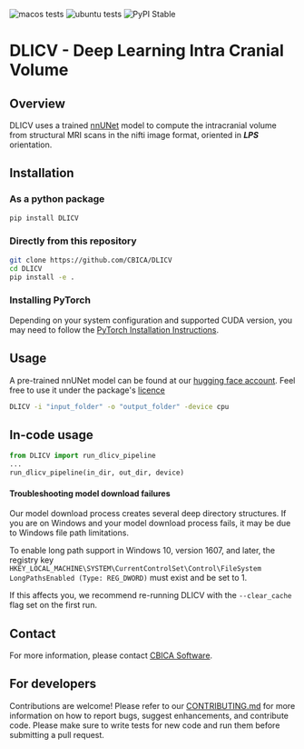 ![macos tests](https://github.com/CBICA/DLICV/actions/workflows/macos-build.yml/badge.svg)
![ubuntu tests](https://github.com/CBICA/DLICV/actions/workflows/ubuntu-build.yml/badge.svg)
![PyPI Stable](https://img.shields.io/pypi/v/DLICV)

# DLICV - Deep Learning Intra Cranial Volume

## Overview

DLICV uses a trained [nnUNet](https://github.com/MIC-DKFZ/nnUNet) model to compute the intracranial volume from structural MRI scans in the nifti image format, oriented in _**LPS**_ orientation.

## Installation

### As a python package
```bash
pip install DLICV
```
### Directly from this repository
```bash
git clone https://github.com/CBICA/DLICV
cd DLICV
pip install -e .
```

### Installing PyTorch
Depending on your system configuration and supported CUDA version, you may need to follow the [PyTorch Installation Instructions](https://pytorch.org/get-started/locally/).

## Usage
A pre-trained nnUNet model can be found at our [hugging face account](https://huggingface.co/nichart/DLICV).
Feel free to use it under the package's [licence](LICENCE)
```bash
DLICV -i "input_folder" -o "output_folder" -device cpu
```

## In-code usage
```python
from DLICV import run_dlicv_pipeline
...
run_dlicv_pipeline(in_dir, out_dir, device)
```

#### Troubleshooting model download failures
Our model download process creates several deep directory structures. If you are on Windows and your model download process fails, it may be due to Windows file path limitations.

To enable long path support in Windows 10, version 1607, and later, the registry key `HKEY_LOCAL_MACHINE\SYSTEM\CurrentControlSet\Control\FileSystem LongPathsEnabled (Type: REG_DWORD)` must exist and be set to 1.

If this affects you, we recommend re-running DLICV with the `--clear_cache` flag set on the first run.


## Contact
For more information, please contact [CBICA Software](mailto:software@cbica.upenn.edu).

## For developers
Contributions are welcome! Please refer to our [CONTRIBUTING.md](CONTRIBUTING.md) for more information on how to report bugs, suggest enhancements, and contribute code.
Please make sure to write tests for new code and run them before submitting a pull request.
